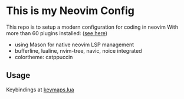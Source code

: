 # This is my Neovim Config

This repo is to setup a modern configuration for coding in neovim
With more than 60 plugins installed:
([see here](https://github.com/McF4r/Neovim_Config/blob/master/lua/Junzhe/plugins-setup.lua))

- using Mason for native neovim LSP management
- bufferline, lualine, nvim-tree, navic, noice integrated
- colortheme: catppuccin

## Usage

Keybindings at [keymaps.lua](https://github.com/McF4r/Neovim_Config/blob/master/lua/Junzhe/core/keymaps.lua)
